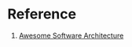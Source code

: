 # Reference

1. [Awesome Software Architecture](https://mehdihadeli.github.io/awesome-software-architecture/)

